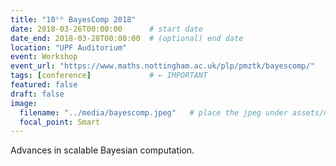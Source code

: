 ```yaml
---
title: "10ᵗʰ BayesComp 2018"
date: 2018-03-26T00:00:00      # start date
date_end: 2018-03-28T00:00:00  # (optional) end date
location: "UPF Auditorium"
event: Workshop
event_url: "https://www.maths.nottingham.ac.uk/plp/pmztk/bayescomp/"
tags: [conference]             # ← IMPORTANT
featured: false
draft: false
image:
  filename: "../media/bayescomp.jpeg"   # place the jpeg under assets/media/ or static/
  focal_point: Smart
---
```

Advances in scalable Bayesian computation.